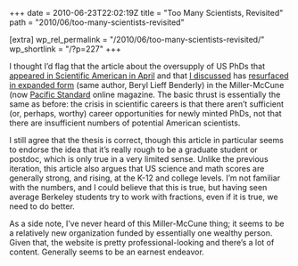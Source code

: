 +++
date = 2010-06-23T22:02:19Z
title = "Too Many Scientists, Revisited"
path = "2010/06/too-many-scientists-revisited"

[extra]
wp_rel_permalink = "/2010/06/too-many-scientists-revisited/"
wp_shortlink = "/?p=227"
+++

I thought I’d flag that the article about the oversupply of US PhDs that
[appeared in Scientific American in April](https://www.scientificamerican.com/article/does-the-us-produce-too-m/)
and that [I discussed](@/2010/does-the-u-s-produce-too-many-scientists.md) has
[resurfaced in expanded form](https://psmag.com/social-justice/the-real-science-gap-16191)
(same author, Beryl Lieff Benderly) in the Miller-McCune (now
[Pacific Standard](https://psmag.com/) online magazine. The basic thrust is
essentially the same as before: the crisis in scientific careers is that there
aren’t sufficient (or, perhaps, worthy) career opportunities for newly minted
PhDs, not that there are insufficient numbers of potential American
scientists.

I still agree that the thesis is correct, though this article in particular
seems to endorse the idea that it’s really rough to be a graduate student or
postdoc, which is only true in a very limited sense. Unlike the previous
iteration, this article also argues that US science and math scores are
generally strong, and rising, at the K-12 and college levels. I’m not familiar
with the numbers, and I could believe that this is true, but having seen
average Berkeley students try to work with fractions, even if it is true, we
need to do better.

As a side note, I’ve never heard of this Miller-McCune thing; it seems to be a
relatively new organization funded by essentially one wealthy person. Given
that, the website is pretty professional-looking and there’s a lot of content.
Generally seems to be an earnest endeavor.
